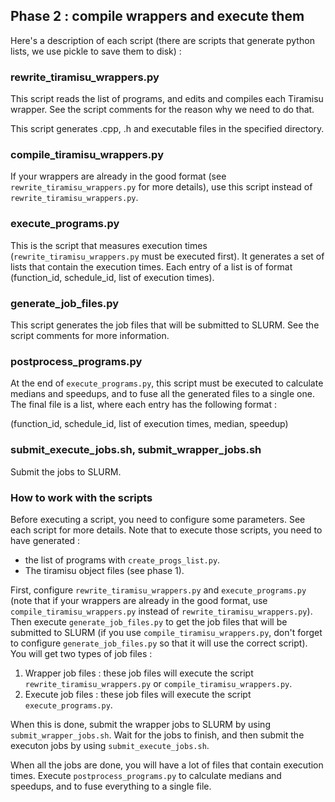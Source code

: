 ## Phase 2 : compile wrappers and execute them

Here's a description of each script (there are scripts that generate python lists, we use pickle to save them to disk) :

### rewrite_tiramisu_wrappers.py

This script reads the list of programs, and edits and compiles each Tiramisu wrapper. See the script comments for the reason why we need to do that.

This script generates .cpp, .h and executable files in the specified directory.

### compile_tiramisu_wrappers.py

If your wrappers are already in the good format (see `rewrite_tiramisu_wrappers.py` for more details), use this script instead of `rewrite_tiramisu_wrappers.py`.

### execute_programs.py

This is the script that measures execution times (`rewrite_tiramisu_wrappers.py` must be executed first). It generates a set of lists that contain the execution times. Each entry of a list is of format (function_id, schedule_id, list of execution times).

### generate_job_files.py

This script generates the job files that will be submitted to SLURM. See the script comments for more information.

### postprocess_programs.py

At the end of `execute_programs.py`, this script must be executed to calculate medians and speedups, and to fuse all the generated files to a single one. The final file is a list, where each entry has the following format :

(function_id, schedule_id, list of execution times, median, speedup)

### submit_execute_jobs.sh, submit_wrapper_jobs.sh

Submit the jobs to SLURM.

### How to work with the scripts

Before executing a script, you need to configure some parameters. See each script for more details. Note that to execute those scripts, you need to have generated :

- the list of programs with `create_progs_list.py`.
- The tiramisu object files (see phase 1).

First, configure `rewrite_tiramisu_wrappers.py` and `execute_programs.py` (note that if your wrappers are already in the good format, use `compile_tiramisu_wrappers.py` instead of `rewrite_tiramisu_wrappers.py`). Then execute `generate_job_files.py` to get the job files that will be submitted to SLURM (if you use `compile_tiramisu_wrappers.py`, don't forget to configure `generate_job_files.py` so that it will use the correct script). You will get two types of job files : 

1. Wrapper job files : these job files will execute the script `rewrite_tiramisu_wrappers.py` or `compile_tiramisu_wrappers.py`.
2. Execute job files : these job files will execute the script `execute_programs.py`.

When this is done, submit the wrapper jobs to SLURM by using `submit_wrapper_jobs.sh`. Wait for the jobs to finish, and then submit the executon jobs by using `submit_execute_jobs.sh`.

When all the jobs are done, you will have a lot of files that contain execution times. Execute `postprocess_programs.py` to calculate medians and speedups, and to fuse everything to a single file.
